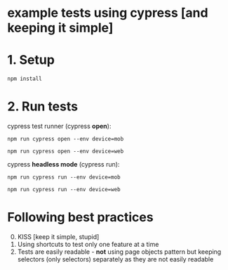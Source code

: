 # example tests using cypress __[and keeping it simple]__

# 1. Setup

`npm install`

# 2. Run tests

cypress test runner (cypress __open__):

`npm run cypress open --env device=mob`

`npm run cypress open --env device=web`


cypress __headless mode__ (cypress run):

`npm run cypress run --env device=mob`

`npm run cypress run --env device=web`




# __Following best practices__

0. KISS [keep it simple, stupid]
2. Using shortcuts to test only one feature at a time
3. Tests are easily readable - __not__ using page objects pattern but keeping selectors (only selectors) separately as they are not easily readable
